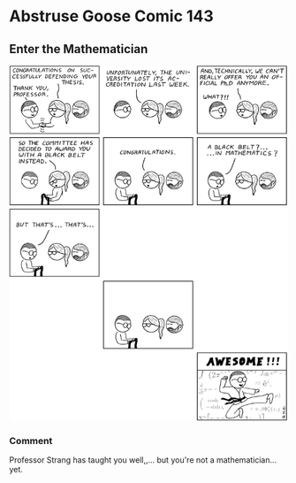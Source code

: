 # Abstruse Goose Comic 143
## Enter the Mathematician

![image](enter_the_mathematician.png)
### Comment
Professor Strang has taught you well,,... but you're not a mathematician... yet.
